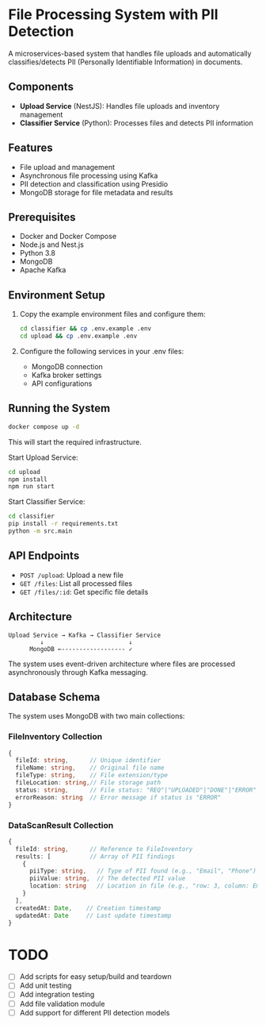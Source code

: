 # File Processing System with PII Detection

A microservices-based system that handles file uploads and automatically classifies/detects PII (Personally Identifiable Information) in documents.

## Components

- **Upload Service** (NestJS): Handles file uploads and inventory management
- **Classifier Service** (Python): Processes files and detects PII information

## Features

- File upload and management
- Asynchronous file processing using Kafka
- PII detection and classification using Presidio
- MongoDB storage for file metadata and results

## Prerequisites

- Docker and Docker Compose
- Node.js and Nest.js
- Python 3.8
- MongoDB
- Apache Kafka

## Environment Setup

1. Copy the example environment files and configure them:
   ```bash
   cd classifier && cp .env.example .env
   cd upload && cp .env.example .env
   ```

2. Configure the following services in your .env files:
   - MongoDB connection
   - Kafka broker settings
   - API configurations

## Running the System

```bash
docker compose up -d
```

This will start the required infrastructure.

Start Upload Service:
```bash
cd upload
npm install
npm run start
```

Start Classifier Service:
```bash
cd classifier
pip install -r requirements.txt
python -m src.main
```

## API Endpoints

- `POST /upload`: Upload a new file
- `GET /files`: List all processed files
- `GET /files/:id`: Get specific file details

## Architecture

```
Upload Service → Kafka → Classifier Service
         ↓                        ↓
      MongoDB ←------------------ ✓
```

The system uses event-driven architecture where files are processed asynchronously through Kafka messaging.

## Database Schema

The system uses MongoDB with two main collections:

### FileInventory Collection
```typescript
{
  fileId: string,      // Unique identifier
  fileName: string,    // Original file name
  fileType: string,    // File extension/type
  fileLocation: string,// File storage path
  status: string,      // File status: "REQ"|"UPLOADED"|"DONE"|"ERROR"
  errorReason: string  // Error message if status is "ERROR"
}
```

### DataScanResult Collection
```typescript
{
  fileId: string,      // Reference to FileInventory
  results: [           // Array of PII findings
    {
      piiType: string,   // Type of PII found (e.g., "Email", "Phone")
      piiValue: string,  // The detected PII value
      location: string   // Location in file (e.g., "row: 3, column: Email")
    }
  ],
  createdAt: Date,    // Creation timestamp
  updatedAt: Date     // Last update timestamp
}
```

# TODO
- [ ] Add scripts for easy setup/build and teardown
- [ ] Add unit testing
- [ ] Add integration testing
- [ ] Add file validation module
- [ ] Add support for different PII detection models
